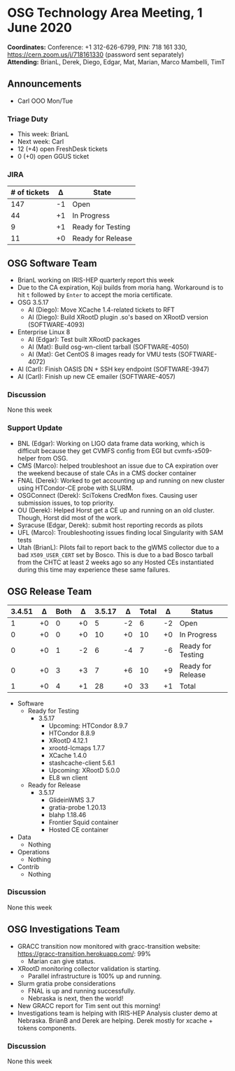 # OSG Technology Area Meeting,  1 June 2020

**Coordinates:** Conference: +1 312-626-6799, PIN: 718 161 330, <https://cern.zoom.us/j/718161330> (password sent separately)  
**Attending:** BrianL, Derek, Diego, Edgar, Mat, Marian, Marco Mambelli, TimT


## Announcements

-   Carl OOO Mon/Tue

### Triage Duty

-   This week: BrianL
-   Next week: Carl
-   12 (+4) open FreshDesk tickets
-   0 (+0) open GGUS ticket


### JIRA

| # of tickets | &Delta; | State             |
|------------ |------- |----------------- |
| 147          | -1      | Open              |
| 44           | +1      | In Progress       |
| 9            | +1      | Ready for Testing |
| 11           | +0      | Ready for Release |


## OSG Software Team

-   BrianL working on IRIS-HEP quarterly report this week
-   Due to the CA expiration, Koji builds from moria hang. Workaround is to hit `t` followed by `Enter` to accept the moria certificate.
-   OSG 3.5.17  
    -   AI (Diego): Move XCache 1.4-related tickets to RFT
    -   AI (Diego): Build XRootD plugin .so's based on XRootD version (SOFTWARE-4093)
-   Enterprise Linux 8  
    -   AI (Edgar): Test built XRootD packages
    -   AI (Mat): Build osg-wn-client tarball (SOFTWARE-4050)
    -   AI (Mat): Get CentOS 8 images ready for VMU tests (SOFTWARE-4072)
-   AI (Carl): Finish OASIS DN + SSH key endpoint (SOFTWARE-3947)
-   AI (Carl): Finish up new CE emailer (SOFTWARE-4057)


### Discussion

None this week  


### Support Update

-   BNL (Edgar): Working on LIGO data frame data working, which is difficult because they get CVMFS config from EGI but cvmfs-x509-helper from OSG.
-   CMS (Marco): helped troubleshoot an issue due to CA expiration over the weekend because of stale CAs in a CMS docker container
-   FNAL (Derek): Worked to get accounting up and running on new cluster using HTCondor-CE probe with SLURM.
-   OSGConnect (Derek): SciTokens CredMon fixes.  Causing user submission issues, to top priority.
-   OU (Derek): Helped Horst get a CE up and running on an old cluster.  Though, Horst did most of the work.
-   Syracuse (Edgar, Derek): submit host reporting records as pilots
-   UFL (Marco): Troubleshooting issues finding local Singularity with SAM tests
-   Utah (BrianL): Pilots fail to report back to the gWMS collector due to a bad `X509_USER_CERT` set by Bosco. This is due to a bad Bosco tarball from the CHTC at least 2 weeks ago so any Hosted CEs instantiated during this time may experience these same failures.


## OSG Release Team

| 3.4.51 | &Delta; | Both | &Delta; | 3.5.17 | &Delta; | Total | &Delta; | Status            |
| ------ | ------- | ---- | ------- | ------ | ------- | ----- | ------- | ----------------- |
| 1      | +0      | 0    | +0      | 5      | -2      | 6     | -2      | Open              |
| 0      | +0      | 0    | +0      | 10     | +0      | 10    | +0      | In Progress       |
| 0      | +0      | 1    | -2      | 6      | -4      | 7     | -6      | Ready for Testing |
| 0      | +0      | 3    | +3      | 7      | +6      | 10    | +9      | Ready for Release |
| 1      | +0      | 4    | +1      | 28     | +0      | 33    | +1      | Total             |

-   Software  
    -   Ready for Testing  
        -   3.5.17  
            -   Upcoming: HTCondor 8.9.7
            -   HTCondor 8.8.9
            -   XRootD 4.12.1
            -   xrootd-lcmaps 1.7.7
            -   XCache 1.4.0
            -   stashcache-client 5.6.1
            -   Upcoming: XRootD 5.0.0
            -   EL8 wn client
    -   Ready for Release  
        -   3.5.17  
            -   GlideinWMS 3.7
            -   gratia-probe 1.20.13
            -   blahp 1.18.46
            -   Frontier Squid container
            -   Hosted CE container
-   Data  
    -   Nothing
-   Operations  
    -   Nothing
-   Contrib  
    -   Nothing


### Discussion

None this week  


## OSG Investigations Team

-   GRACC transition now monitored with gracc-transition website: <https://gracc-transition.herokuapp.com/>: 99%  
    -   Marian can give status.
-   XRootD monitoring collector validation is starting.  
    -   Parallel infrastructure is 100% up and running.
-   Slurm gratia probe considerations  
    -   FNAL is up and running successfully.
    -   Nebraska is next, then the world!
-   New GRACC report for Tim sent out this morning!
-   Investigations team is helping with IRIS-HEP Analysis cluster demo at Nebraska.  BrianB and Derek are helping.  Derek mostly for xcache + tokens components.

### Discussion

None this week
